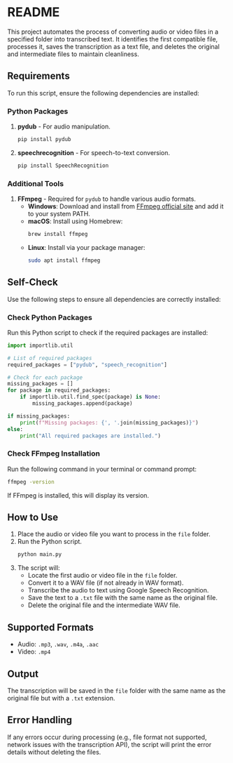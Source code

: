 # README

This project automates the process of converting audio or video files in a specified folder into transcribed text. It identifies the first compatible file, processes it, saves the transcription as a text file, and deletes the original and intermediate files to maintain cleanliness.

## Requirements

To run this script, ensure the following dependencies are installed:

### Python Packages
1. **pydub** - For audio manipulation.
   ```bash
   pip install pydub
   ```
2. **speechrecognition** - For speech-to-text conversion.
   ```bash
   pip install SpeechRecognition
   ```

### Additional Tools
1. **FFmpeg** - Required for `pydub` to handle various audio formats.
   - **Windows**: Download and install from [FFmpeg official site](https://ffmpeg.org/download.html) and add it to your system PATH.
   - **macOS**: Install using Homebrew:
     ```bash
     brew install ffmpeg
     ```
   - **Linux**: Install via your package manager:
     ```bash
     sudo apt install ffmpeg
     ```

## Self-Check

Use the following steps to ensure all dependencies are correctly installed:

### Check Python Packages
Run this Python script to check if the required packages are installed:
```python
import importlib.util

# List of required packages
required_packages = ["pydub", "speech_recognition"]

# Check for each package
missing_packages = []
for package in required_packages:
    if importlib.util.find_spec(package) is None:
        missing_packages.append(package)

if missing_packages:
    print(f"Missing packages: {', '.join(missing_packages)}")
else:
    print("All required packages are installed.")
```

### Check FFmpeg Installation
Run the following command in your terminal or command prompt:
```bash
ffmpeg -version
```
If FFmpeg is installed, this will display its version.

## How to Use
1. Place the audio or video file you want to process in the `file` folder.
2. Run the Python script.
   ```bash
   python main.py
   ```
3. The script will:
   - Locate the first audio or video file in the `file` folder.
   - Convert it to a WAV file (if not already in WAV format).
   - Transcribe the audio to text using Google Speech Recognition.
   - Save the text to a `.txt` file with the same name as the original file.
   - Delete the original file and the intermediate WAV file.

## Supported Formats
- Audio: `.mp3`, `.wav`, `.m4a`, `.aac`
- Video: `.mp4`

## Output
The transcription will be saved in the `file` folder with the same name as the original file but with a `.txt` extension.

## Error Handling
If any errors occur during processing (e.g., file format not supported, network issues with the transcription API), the script will print the error details without deleting the files.

